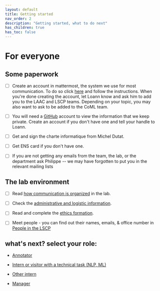 ```yaml
---
layout: default
title: Getting started
nav_order: 2
description: "Getting started, what to do next"
has_children: true
has_toc: false
---
```


# For everyone

## Some paperwork

- [ ] Create an account in mattermost, the system we use for most communication. To do so click [here](https://mattermost.cognitive-ml.fr/signup_user_complete/?id=jmes7xi5obbmtnjw1bnn1o8tnh) and follow the instructions. When you're done creating the account, let Loann know and ask him to add you to the LAAC and LSCP teams.  Depending on your topic, you may also want to ask to be added to the CoML team.

- [ ] You will need a [GitHub](https://github.com) account to view the information that we keep private. Create an account if you don't have one and tell your handle to Loann.

- [ ] Get and sign the charte informatique from Michel Dutat.

- [ ] Get ENS card if you don't have one.

- [ ] If you are not getting any emails from the team, the lab, or the department ask Philippe -- we may have forgotten to put you in the relevant mailing lists

## The lab environment

- [ ] Read [how communication is organized](./communication) in the lab.

- [ ] Check the [administrative and logistic information](./logistics).

- [ ] Read and complete the [ethics formation](./ethics).

- [ ] Meet people - you can find out their names, emails, & office number in 
[People in the LSCP](https://docs.google.com/spreadsheets/d/1-e8knsDx-rcT-nSBc66jt5cV6788EMgOjDpw8wzcfe4/edit#gid=1013895259)

## what's next? select your role:

- [Annotator](./getting-started/annotators)

- [Intern or visitor with a technical task (NLP, ML)](./getting-started/interns-tech)

- [Other intern](./getting-started/interns-other)

- [Manager](./getting-started/managers)

<!--- Scripts that are required for this specific page. It won't be displayed. Keep that section after all markdown.
-->
<script>
//Enables the checkboxes
var inp = document.getElementsByTagName("input");
for (var i = 0; i < inp.length; i++) {
    if ( inp[i].type == "checkbox" ) {
        inp[i].disabled=false;
    }
}
</script>